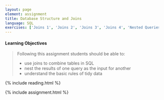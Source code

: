 ```yaml
---
layout: page
element: assignment
title: Database Structure and Joins
language: SQL
exercises: ['Joins 1', 'Joins 2', 'Joins 3', 'Joins 4', 'Nested Queries', 'Tidy Data',  'Database Structure 1', 'Database Structure 2']
---
```


#### Learning Objectives

> Following this assignment students should be able to:
>
> - use joins to combine tables in SQL
> - nest the results of one query as the input for another
> - understand the basic rules of tidy data

{% include reading.html %}

{% include assignment.html %}
